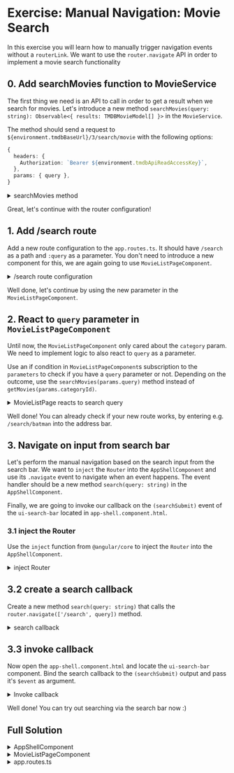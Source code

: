 # Exercise: Manual Navigation: Movie Search

In this exercise you will learn how to manually trigger navigation events without a `routerLink`.
We want to use the `router.navigate` API in order to implement a movie search functionality

## 0. Add searchMovies function to MovieService

The first thing we need is an API to call in order to get a result when we search for movies.
Let's introduce a new method `searchMovies(query: string): Observable<{ results: TMDBMovieModel[] }>`
in the `MovieService`.

The method should send a request to `${environment.tmdbBaseUrl}/3/search/movie`
with the following options:

```ts
{
  headers: {
    Authorization: `Bearer ${environment.tmdbApiReadAccessKey}`,
  },
  params: { query },
}
```

<details>
  <summary>searchMovies method</summary>

```ts
// src/app/movie/movie.service.ts

/* before ..*/

searchMovies(query: string): Observable<{ results: TMDBMovieModel[] }> {
  return this.httpClient.get<{ results: TMDBMovieModel[] }>(
    `${environment.tmdbBaseUrl}/3/search/movie`,
    {
      headers: {
        Authorization: `Bearer ${environment.tmdbApiReadAccessKey}`,
      },
      params: { query },
    }
  );
}

```

</details>

Great, let's continue with the router configuration!

## 1. Add /search route

Add a new route configuration to the `app.routes.ts`. It should have `/search` as a path and `:query` as a
parameter. You don't need to introduce a new component for this, we are again going to use `MovieListPageComponent`.

<details>
  <summary>/search route configuration</summary>

```ts
// src/app/app.routes.ts

/* before */

{
  path: 'search/:query',
  component: MovieListPageComponent,
},

/* after */

```

</details>

Well done, let's continue by using the new parameter in the `MovieListPageComponent`.

## 2. React to `query` parameter in `MovieListPageComponent`

Until now, the `MovieListPageComponent` only cared about the `category` param. We need to implement logic to
also react to `query` as a parameter.

Use an if condition in `MovieListPageComponent`s subscription to the `parameters` to check if you have a `query` parameter or not.
Depending on the outcome, use the `searchMovies(params.query)` method instead of `getMovies(params.categoryId)`.

<details>
  <summary>MovieListPage reacts to search query</summary>

```ts
// src/app/movie/movie-list-page/movie-list-page.component.ts

constructor() {
  this.route.params.subscribe(params => {
    this.movies.set([]);
    if (params.query) { // 👈️ perform search when we have a query
      this.movieService.searchMovies(params.query).subscribe(data => {
        this.movies.set(data.results);
      });
    } else {
      this.movieService.getMovies(params.category).subscribe(data => {
        this.movies.set(data.results);
      });
    }
  });
}

```

</details>

Well done! You can already check if your new route works, by entering e.g. `/search/batman` into the address bar.

## 3. Navigate on input from search bar

Let's perform the manual navigation based on the search input from the search bar.
We want to `inject` the `Router` into the `AppShellComponent` and use its `.navigate` event to navigate when
an event happens.
The event handler should be a new method `search(query: string)` in the `AppShellComponent`. 

Finally, we are going to invoke our callback on the `(searchSubmit)` event of the `ui-search-bar` located in `app-shell.component.html`.

### 3.1 inject the Router

Use the `inject` function from `@angular/core` to inject the `Router` into the `AppShellComponent`.

<details>
  <summary>inject Router</summary>

```ts
// src/app/app-shell/app-shell.component.ts

import { Component, inject } from '@angular/core';
import { Router, /*...*/ } from '@angular/router';

/* before.. */

router = inject(Router);

```

</details>

## 3.2 create a search callback

Create a new method `search(query: string)` that calls the `router.navigate(['/search', query])` method.

<details>
  <summary>search callback</summary>

```ts

// src/app/app-shell/app-shell.component.ts

import { Component, inject } from '@angular/core';
import { Router, RouterLink, RouterLinkActive } from '@angular/router';

/* before.. */

router = inject(Router);

search(query: string) {
  this.router.navigate(['/search', query]);
}

/* after */


```

</details>

## 3.3 invoke callback

Now open the `app-shell.component.html` and locate the `ui-search-bar` component.
Bind the search callback to the `(searchSubmit)` output and pass it's `$event` as argument.

<details>
  <summary>Invoke callback</summary>

```html

<ui-search-bar (searchSubmit)="search($event)"/>

```

</details>

Well done! You can try out searching via the search bar now :)


## Full Solution

<details>
  <summary>AppShellComponent</summary>

```ts

import { Component, inject } from '@angular/core';
import { Router, RouterLink, RouterLinkActive } from '@angular/router';
import { FastSvgComponent } from '@push-based/ngx-fast-svg';

import { DarkModeToggleComponent } from '../ui/component/dark-mode-toggle/dark-mode-toggle.component';
import { HamburgerButtonComponent } from '../ui/component/hamburger-button/hamburger-button.component';
import { SearchBarComponent } from '../ui/component/search-bar/search-bar.component';
import { SideDrawerComponent } from '../ui/component/side-drawer/side-drawer.component';

@Component({
  selector: 'app-shell',
  templateUrl: './app-shell.component.html',
  styleUrls: ['./app-shell.component.scss'],
  standalone: true,
  imports: [
    SideDrawerComponent,
    FastSvgComponent,
    HamburgerButtonComponent,
    SearchBarComponent,
    DarkModeToggleComponent,
    RouterLink,
    RouterLinkActive,
  ],
})
export class AppShellComponent {
  sideDrawerOpen = false;

  router = inject(Router);

  search(query: string) {
    this.router.navigate(['/search', query]);
  }
}


```

</details>

<details>
  <summary>MovieListPageComponent</summary>

```ts

import { Component, computed, inject, signal } from '@angular/core';
import { ActivatedRoute } from '@angular/router';

import { MovieModel, TMDBMovieModel } from '../../shared/model/movie.model';
import { MovieService } from '../movie.service';
import { MovieListComponent } from '../movie-list/movie-list.component';

@Component({
  selector: 'movie-list-page',
  standalone: true,
  imports: [MovieListComponent],
  template: `
    <div class="favorite-widget">
      @for (fav of favoriteMovies(); track fav; let last = $last) {
        <span>{{ fav.title }}</span>
        @if (!last) {
          <span>•</span>
        }
      }
    </div>
    @if (loading()) {
      <div class="loader"></div>
    } @else {
      <movie-list
        [movies]="movies()"
        [favoriteMovieIds]="favoriteMovieIds()"
        (toggleFavorite)="toggleFavorite($event)" />
    }
  `,
  styles: ``,
})
export class MovieListPageComponent {
  movies = signal<TMDBMovieModel[]>([]);

  loading = computed(() => this.movies().length === 0);

  favoriteMovieIds = signal(new Set<string>(), {
    equal: () => false,
  });

  favoriteMovies = computed(() =>
    this.movies().filter(movie => this.favoriteMovieIds().has(movie.id))
  );

  private movieService = inject(MovieService);
  private route = inject(ActivatedRoute);

  constructor() {
    this.route.params.subscribe(params => {
      this.movies.set([]);
      if (params.query) {
        this.movieService.searchMovies(params.query).subscribe(data => {
          this.movies.set(data.results);
        });
      } else {
        this.movieService.getMovies(params.category).subscribe(data => {
          this.movies.set(data.results);
        });
      }
    });
  }

  toggleFavorite(movie: MovieModel) {
    this.favoriteMovieIds.update(favoriteMovieIds => {
      if (favoriteMovieIds.has(movie.id)) {
        favoriteMovieIds.delete(movie.id);
      } else {
        favoriteMovieIds.add(movie.id);
      }
      return favoriteMovieIds;
    });
  }
}


```

</details>

<details>
  <summary>app.routes.ts</summary>

```ts

import { Routes } from '@angular/router';

import { MovieListPageComponent } from './movie/movie-list-page/movie-list-page.component';
import { NotFoundPageComponent } from './movie/not-found-page/not-found-page.component';

export const routes: Routes = [
  {
    path: '',
    pathMatch: 'full',
    redirectTo: 'list/popular',
  },
  {
    path: 'list/:category',
    component: MovieListPageComponent,
  },
  {
    path: 'search/:query',
    component: MovieListPageComponent,
  },
  {
    path: '**',
    component: NotFoundPageComponent
  },
];


```

</details>
